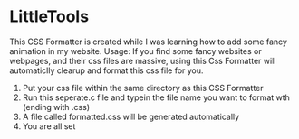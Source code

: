 # LittleTools
This CSS Formatter is created while I was learning how to add some fancy animation in my website.
Usage:
If you find some fancy websites or webpages, and their css files are massive, using this Css Formatter will automaticlly clearup and format this css file for you.
1. Put your css file within the same directory as this CSS Formatter
2. Run this seperate.c file and typein the file name you want to format wth (ending with .css)
3. A file called formatted.css will be generated automatically
4. You are all set
